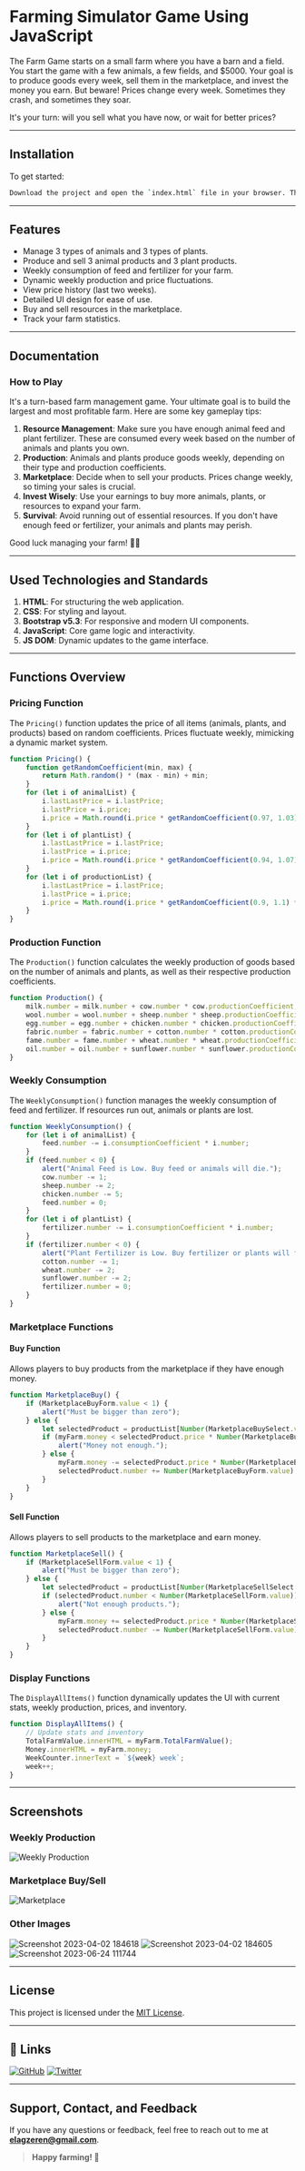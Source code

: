 # Farming Simulator Game Using JavaScript
The Farm Game starts on a small farm where you have a barn and a field. You start the game with a few animals, a few fields, and $5000. Your goal is to produce goods every week, sell them in the marketplace, and invest the money you earn. But beware! Prices change every week. Sometimes they crash, and sometimes they soar. 

It's your turn: will you sell what you have now, or wait for better prices? 

---

## Installation
To get started:
```bash
Download the project and open the `index.html` file in your browser. That's it!
```

---

## Features
- Manage 3 types of animals and 3 types of plants.
- Produce and sell 3 animal products and 3 plant products.
- Weekly consumption of feed and fertilizer for your farm.
- Dynamic weekly production and price fluctuations.
- View price history (last two weeks).
- Detailed UI design for ease of use.
- Buy and sell resources in the marketplace.
- Track your farm statistics.

---

## Documentation

### How to Play
It's a turn-based farm management game. Your ultimate goal is to build the largest and most profitable farm. Here are some key gameplay tips:

1. **Resource Management**: Make sure you have enough animal feed and plant fertilizer. These are consumed every week based on the number of animals and plants you own.
2. **Production**: Animals and plants produce goods weekly, depending on their type and production coefficients.
3. **Marketplace**: Decide when to sell your products. Prices change weekly, so timing your sales is crucial.
4. **Invest Wisely**: Use your earnings to buy more animals, plants, or resources to expand your farm.
5. **Survival**: Avoid running out of essential resources. If you don't have enough feed or fertilizer, your animals and plants may perish.

Good luck managing your farm! 🌾🐄

---

## Used Technologies and Standards
1. **HTML**: For structuring the web application.
2. **CSS**: For styling and layout.
3. **Bootstrap v5.3**: For responsive and modern UI components.
4. **JavaScript**: Core game logic and interactivity.
5. **JS DOM**: Dynamic updates to the game interface.

---

## Functions Overview

### Pricing Function
The `Pricing()` function updates the price of all items (animals, plants, and products) based on random coefficients. Prices fluctuate weekly, mimicking a dynamic market system.
```javascript
function Pricing() {
    function getRandomCoefficient(min, max) {
        return Math.random() * (max - min) + min;
    }
    for (let i of animalList) {
        i.lastLastPrice = i.lastPrice;
        i.lastPrice = i.price;
        i.price = Math.round(i.price * getRandomCoefficient(0.97, 1.03) * 100) / 100;
    }
    for (let i of plantList) {
        i.lastLastPrice = i.lastPrice;
        i.lastPrice = i.price;
        i.price = Math.round(i.price * getRandomCoefficient(0.94, 1.07) * 100) / 100;
    }
    for (let i of productionList) {
        i.lastLastPrice = i.lastPrice;
        i.lastPrice = i.price;
        i.price = Math.round(i.price * getRandomCoefficient(0.9, 1.1) * 100) / 100;
    }
}
```

### Production Function
The `Production()` function calculates the weekly production of goods based on the number of animals and plants, as well as their respective production coefficients.
```javascript
function Production() {
    milk.number = milk.number + cow.number * cow.productionCoefficient;
    wool.number = wool.number + sheep.number * sheep.productionCoefficient;
    egg.number = egg.number + chicken.number * chicken.productionCoefficient;
    fabric.number = fabric.number + cotton.number * cotton.productionCoefficient;
    fame.number = fame.number + wheat.number * wheat.productionCoefficient;
    oil.number = oil.number + sunflower.number * sunflower.productionCoefficient;
}
```

### Weekly Consumption
The `WeeklyConsumption()` function manages the weekly consumption of feed and fertilizer. If resources run out, animals or plants are lost.
```javascript
function WeeklyConsumption() {
    for (let i of animalList) {
        feed.number -= i.consumptionCoefficient * i.number;
    }
    if (feed.number < 0) {
        alert("Animal Feed is Low. Buy feed or animals will die.");
        cow.number -= 1;
        sheep.number -= 2;
        chicken.number -= 5;
        feed.number = 0;
    }
    for (let i of plantList) {
        fertilizer.number -= i.consumptionCoefficient * i.number;
    }
    if (fertilizer.number < 0) {
        alert("Plant Fertilizer is Low. Buy fertilizer or plants will fade.");
        cotton.number -= 1;
        wheat.number -= 2;
        sunflower.number -= 2;
        fertilizer.number = 0;
    }
}
```

### Marketplace Functions
#### Buy Function
Allows players to buy products from the marketplace if they have enough money.
```javascript
function MarketplaceBuy() {
    if (MarketplaceBuyForm.value < 1) {
        alert("Must be bigger than zero");
    } else {
        let selectedProduct = productList[Number(MarketplaceBuySelect.value)];
        if (myFarm.money < selectedProduct.price * Number(MarketplaceBuyForm.value)) {
            alert("Money not enough.");
        } else {
            myFarm.money -= selectedProduct.price * Number(MarketplaceBuyForm.value);
            selectedProduct.number += Number(MarketplaceBuyForm.value);
        }
    }
}
```
#### Sell Function
Allows players to sell products to the marketplace and earn money.
```javascript
function MarketplaceSell() {
    if (MarketplaceSellForm.value < 1) {
        alert("Must be bigger than zero");
    } else {
        let selectedProduct = productList[Number(MarketplaceSellSelect.value)];
        if (selectedProduct.number < Number(MarketplaceSellForm.value)) {
            alert("Not enough products.");
        } else {
            myFarm.money += selectedProduct.price * Number(MarketplaceSellForm.value);
            selectedProduct.number -= Number(MarketplaceSellForm.value);
        }
    }
}
```

### Display Functions
The `DisplayAllItems()` function dynamically updates the UI with current stats, weekly production, prices, and inventory.
```javascript
function DisplayAllItems() {
    // Update stats and inventory
    TotalFarmValue.innerHTML = myFarm.TotalFarmValue();
    Money.innerHTML = myFarm.money;
    WeekCounter.innerText = `${week} week`;
    week++;
}
```

---

## Screenshots

### Weekly Production
![Weekly Production](https://user-images.githubusercontent.com/125195062/229364226-a226d9d3-f93a-4aa5-9e25-8ea8706a7b38.png)

### Marketplace Buy/Sell
![Marketplace](https://user-images.githubusercontent.com/125195062/229364234-5255de10-3659-4ca7-9774-dd31ae622db4.png)

### Other Images
![Screenshot 2023-04-02 184618](https://user-images.githubusercontent.com/125195062/229364235-e63b04a5-523e-4608-8464-7b219e8b61db.png)
![Screenshot 2023-04-02 184605](https://user-images.githubusercontent.com/125195062/229364238-e63ed4d5-679e-47ff-bbde-ee352804c0f2.png)
![Screenshot 2023-06-24 111744](https://github.com/ErenElagz/Farm-Simulator-Game/assets/125195062/ef4be995-0aed-4e00-a0c7-55262ccf8e50)

---

## License
This project is licensed under the [MIT License](https://choosealicense.com/licenses/mit/).

---

## 🔗 Links
[![GitHub](https://img.shields.io/badge/my_portfolio-000?style=for-the-badge&logo=ko-fi&logoColor=white)](https://github.com/ErenElagz)
[![Twitter](https://img.shields.io/badge/twitter-1DA1F2?style=for-the-badge&logo=twitter&logoColor=white)](https://twitter.com/erenelagz)

---

## Support, Contact, and Feedback
If you have any questions or feedback, feel free to reach out to me at **elagzeren@gmail.com**.

> **Happy farming! 🌱**

